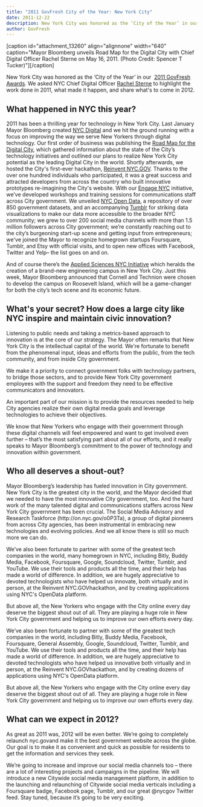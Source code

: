 ```yaml
---
title: "2011 GovFresh City of the Year: New York City"
date: 2011-12-22
description: New York City was honored as the ‘City of the Year’ in our  2011 GovFresh Awards. We asked NYC Chief Digital Officer Rachel Sterne to summarize the work done in 2011, what made it happen, and share what's to come in 2012.
author: GovFresh
---
```


[caption id="attachment_13260" align="alignnone" width="640" caption="Mayor Bloomberg unveils Road Map for the Digital City with Chief Digital Officer Rachel Sterne on May 16, 2011. (Photo Credit: Spencer T Tucker)"][/caption]

New York City was honored as the ‘City of the Year’ in our  <a href="../2011/12/2011-govfresh-awards-winners/">2011 GovFresh Awards</a>. We asked NYC Chief Digital Officer <a href="http://twitter.com/rachelsterne">Rachel Sterne</a> to highlight the work done in 2011, what made it happen, and share what's to come in 2012.
<h2>What happened in NYC this year?</h2>
2011 has been a thrilling year for technology in New York City. Last January Mayor Bloomberg created <a href="http://www.nyc.gov/digital">NYC Digital</a> and we hit the ground running with a focus on improving the way we serve New Yorkers through digital technology. Our first order of business was publishing the <a href="http://on.nyc.gov/q9SJuE">Road Map for the Digital City</a>, which gathered information about the state of the City’s technology initiatives and outlined our plans to realize New York City potential as the leading Digital City in the world. Shortly afterwards, we hosted the City's first-ever hackathon, <a href="http://www.nyc.gov/html/mome/digital/html/developercommunity/developercommunity.shtml">Reinvent NYC.GOV</a>. Thanks to the over one hundred individuals who participated, it was a great success and attracted developers from across the country who built innovative prototypes re-imagining the City's website. With our <a href="http://on.nyc.gov/u3J7kc">Engage NYC</a> initiative, we’ve developed workshops and training sessions for communications staff across City government. We unveiled <a href="http://nycopendata.socrata.com/">NYC Open Data</a>, a repository of over 850 government datasets, and an accompanying <a href="http://nycopendata.tumblr.com/">Tumblr</a> for striking data visualizations to make our data more accessible to the broader NYC community; we grew to over 200 social media channels with more than 1.5 million followers across City government; we’re constantly reaching out to the city’s burgeoning start-up scene and getting input from entrepreneurs; we've joined the Mayor to recognize homegrown startups Foursquare, Tumblr, and Etsy with official visits, and to open new offices with Facebook, Twitter and Yelp– the list goes on and on.

And of course there’s the <a href="http://www.nycedc.com/ProjectsOpportunities/CurrentProjects/Citywide/AppliedSciencesNYC/Pages/AppliedSciencesNYC.aspx">Applied Sciences NYC Initiative</a> which heralds the creation of a brand-new engineering campus in New York City. Just this week, Mayor Bloomberg announced that Cornell and Technion were chosen to develop the campus on Roosevelt Island, which will be a game-changer for both the city’s tech scene and its economic future.
<h2>What's your secret? How does a large city like NYC inspire and maintain civic innovation?</h2>
Listening to public needs and taking a metrics-based approach to innovation is at the core of our strategy. The Mayor often remarks that New York City is the intellectual capital of the world. We're fortunate to benefit from the phenomenal input, ideas and efforts from the public, from the tech community, and from inside City government.

We make it a priority to connect government folks with technology partners, to bridge those sectors, and to provide New York City government employees with the support and freedom they need to be effective communicators and innovators.

An important part of our mission is to provide the resources needed to help City agencies realize their own digital media goals and leverage technologies to achieve their objectives.

We know that New Yorkers who engage with their government through these digital channels will feel empowered and want to get involved even further – that’s the most satisfying part about all of our efforts, and it really speaks to Mayor Bloomberg’s commitment to the power of technology and innovation within government.
<h2>Who all deserves a shout-out?</h2>
Mayor Bloomberg’s leadership has fueled innovation in City government. New York City is the greatest city in the world, and the Mayor decided that we needed to have the most innovative City government, too. And the hard work of the many talented digital and communications staffers across New York City government has been crucial. The Social Media Advisory and Research Taskforce (http://on.nyc.gov/o0P3Ta), a group of digital pioneers from across City agencies, has been instrumental in embracing new technologies and evolving policies. And we all know there is still so much more we can do.

We’ve also been fortunate to partner with some of the greatest tech companies in the world, many homegrown in NYC, including Bitly, Buddy Media, Facebook, Foursquare, Google, Soundcloud, Twitter, Tumblr, and YouTube. We use their tools and products all the time, and their help has made a world of difference. In addition, we are hugely appreciative to devoted technologists who have helped us innovate, both virtually and in person, at the Reinvent NYC.GOVhackathon, and by creating applications using NYC's OpenData platform.

But above all, the New Yorkers who engage with the City online every day deserve the biggest shout out of all. They are playing a huge role in New York City government and helping us to improve our own efforts every day.

We’ve also been fortunate to partner with some of the greatest tech companies in the world, including Bitly, Buddy Media, Facebook, Foursquare, General Assembly, Google, Soundcloud, Twitter, Tumblr, and YouTube. We use their tools and products all the time, and their help has made a world of difference. In addition, we are hugely appreciative to devoted technologists who have helped us innovative both virtually and in person, at the Reinvent NYC.GOVhackathon, and by creating dozens of applications using NYC's OpenData platform.

But above all, the New Yorkers who engage with the City online every day deserve the biggest shout out of all. They are playing a huge role in New York City government and helping us to improve our own efforts every day.
<h2>What can we expect in 2012?</h2>
As great as 2011 was, 2012 will be even better. We’re going to completely relaunch nyc.govand make it the best government website across the globe. Our goal is to make it as convenient and quick as possible for residents to get the information and services they seek.

We’re going to increase and improve our social media channels too – there are a lot of interesting projects and campaigns in the pipeline. We will introduce a new Citywide social media management platform, in addition to the launching and relaunching of Citywide social media verticals including a Foursquare badge, Facebook page, Tumblr, and our great @nycgov Twitter feed. Stay tuned, because it’s going to be very exciting.
